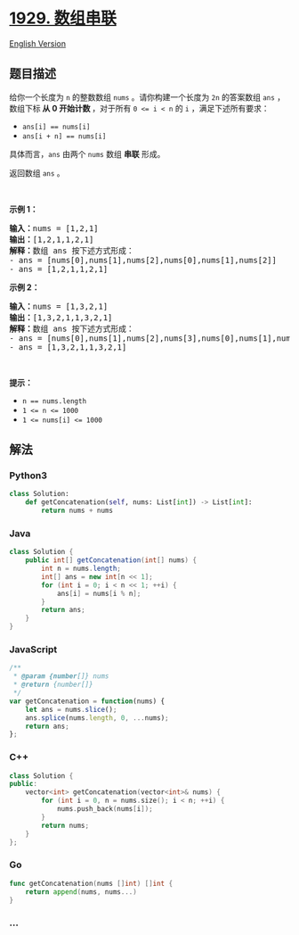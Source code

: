 # [1929. 数组串联](https://leetcode-cn.com/problems/concatenation-of-array)

[English Version](https://github.com/yanglr/leetcode-ac/blob/master/assets/1900-1999/1929.Concatenation%20of%20Array/README_EN.md)

## 题目描述

<!-- 这里写题目描述 -->

<p>给你一个长度为 <code>n</code> 的整数数组 <code>nums</code> 。请你构建一个长度为 <code>2n</code> 的答案数组 <code>ans</code> ，数组下标<strong> 从 0 开始计数 </strong>，对于所有 <code>0 <= i < n</code> 的 <code>i</code> ，满足下述所有要求：</p>

<ul>
	<li><code>ans[i] == nums[i]</code></li>
	<li><code>ans[i + n] == nums[i]</code></li>
</ul>

<p>具体而言，<code>ans</code> 由两个 <code>nums</code> 数组 <strong>串联</strong> 形成。</p>

<p>返回数组<em> </em><code>ans</code> 。</p>

<p> </p>

<p><strong>示例 1：</strong></p>

<pre>
<strong>输入：</strong>nums = [1,2,1]
<strong>输出：</strong>[1,2,1,1,2,1]
<strong>解释：</strong>数组 ans 按下述方式形成：
- ans = [nums[0],nums[1],nums[2],nums[0],nums[1],nums[2]]
- ans = [1,2,1,1,2,1]</pre>

<p><strong>示例 2：</strong></p>

<pre>
<strong>输入：</strong>nums = [1,3,2,1]
<strong>输出：</strong>[1,3,2,1,1,3,2,1]
<strong>解释：</strong>数组 ans 按下述方式形成：
- ans = [nums[0],nums[1],nums[2],nums[3],nums[0],nums[1],nums[2],nums[3]]
- ans = [1,3,2,1,1,3,2,1]
</pre>

<p> </p>

<p><strong>提示：</strong></p>

<ul>
	<li><code>n == nums.length</code></li>
	<li><code>1 <= n <= 1000</code></li>
	<li><code>1 <= nums[i] <= 1000</code></li>
</ul>


## 解法

<!-- 这里可写通用的实现逻辑 -->

<!-- tabs:start -->

### **Python3**

<!-- 这里可写当前语言的特殊实现逻辑 -->

```python
class Solution:
    def getConcatenation(self, nums: List[int]) -> List[int]:
        return nums + nums
```

### **Java**

<!-- 这里可写当前语言的特殊实现逻辑 -->

```java
class Solution {
    public int[] getConcatenation(int[] nums) {
        int n = nums.length;
        int[] ans = new int[n << 1];
        for (int i = 0; i < n << 1; ++i) {
            ans[i] = nums[i % n];
        }
        return ans;
    }
}
```

### **JavaScript**

```js
/**
 * @param {number[]} nums
 * @return {number[]}
 */
var getConcatenation = function(nums) {
    let ans = nums.slice();
    ans.splice(nums.length, 0, ...nums);
    return ans;
};
```

### **C++**

```cpp
class Solution {
public:
    vector<int> getConcatenation(vector<int>& nums) {
        for (int i = 0, n = nums.size(); i < n; ++i) {
            nums.push_back(nums[i]);
        }
        return nums;
    }
};
```

### **Go**

```go
func getConcatenation(nums []int) []int {
	return append(nums, nums...)
}
```

### **...**

```

```

<!-- tabs:end -->
